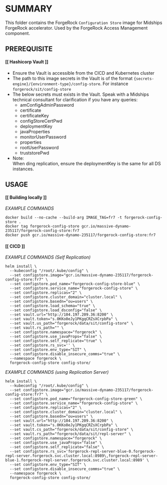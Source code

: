 # **SUMMARY**

This folder contains the ForgeRock `Configuration Store` image for Midships ForgeRock accelerator. Used by the ForgeRock Access Management component.

## **PREREQUISITE**

#### [[ Hashicorp Vault ]]
- Ensure the Vault is accessible from the CICD and Kubernetes cluster
- The path to this image secrets in the Vault is of the format `{secrets-engine}/{environment-type}/config-store`. For instance `forgerock/sit/config-store`
- The below secrets must exists in the Vault. Speak with a Midships technical consultant for clarification if you have any queries:
  - amConfigAdminPassword
  - certificate
  - certificateKey
  - configStoreCertPwd
  - deploymentKey
  - javaProperties
  - monitorUserPassword
  - properties
  - rootUserPassword
  - truststorePwd
- Note: <br/>
  When ding replication, ensure the deploymentKey is the same for all DS instances.

## **USAGE**

#### [[ Building locally ]]
_EXAMPLE COMMANDS_
```
docker build --no-cache --build-arg IMAGE_TAG=fr7 -t forgerock-config-store .
docker tag forgerock-config-store gcr.io/massive-dynamo-235117/forgerock-config-store:fr7
docker push gcr.io/massive-dynamo-235117/forgerock-config-store:fr7
```


#### [[ CICD ]]
_EXAMPLE COMMANDS (Self Replication)_
```
helm install \
  --kubeconfig "/root/.kube/config" \
  --set configstore.image="gcr.io/massive-dynamo-235117/forgerock-config-store:fr7" \
  --set configstore.pod_name="forgerock-config-store-blue" \
  --set configstore.service_name="forgerock-config-store" \
  --set configstore.replicas="2" \
  --set configstore.cluster_domain="cluster.local" \
  --set configstore.basedn="ou=users" \
  --set configstore.load_schema="true" \
  --set configstore.load_dsconfig="false" \
  --set vault.url="http://104.197.209.36:8200" \
  --set vault.token="s.0KKo0eJy1PKgqCRZsXCrpbPa" \
  --set vault.us_path="forgerock/data/sit/config-store" \
  --set vault.rs_path="" \
  --set configstore.namespace="forgerock" \
  --set configstore.use_javaProps="false" \
  --set configstore.self_replicate="true" \
  --set configstore.rs_svc='' \
  --set configstore.env_type="SIT" \
  --set configstore.disable_insecure_comms="true" \
  --namespace forgerock \
  forgerock-config-store config-store/
```

_EXAMPLE COMMANDS (using Replication Server)_
```
helm install \
  --kubeconfig "/root/.kube/config" \
  --set configstore.image="gcr.io/massive-dynamo-235117/forgerock-config-store:fr7" \
  --set configstore.pod_name="forgerock-config-store-green" \
  --set configstore.service_name="forgerock-config-store" \
  --set configstore.replicas="2" \
  --set configstore.cluster_domain="cluster.local" \
  --set configstore.basedn="ou=users" \
  --set vault.url="http://104.197.209.36:8200" \
  --set vault.token="s.0KKo0eJy1PKgqCRZsXCrpbPa" \
  --set vault.cs_path="forgerock/data/sit/config-store" \
  --set vault.rs_path="forgerock/data/sit/repl-server" \
  --set configstore.namespace="forgerock" \
  --set configstore.use_javaProps="false" \
  --set configstore.self_replicate="false" \
  --set configstore.rs_svc='forgerock-repl-server-blue-0.forgerock-repl-server.forgerock.svc.cluster.local:8989\,forgerock-repl-server-blue-1.forgerock-repl-server.forgerock.svc.cluster.local:8989' \
  --set configstore.env_type="SIT" \
  --set configstore.disable_insecure_comms="true" \
  --namespace forgerock \
  forgerock-config-store config-store/
```
